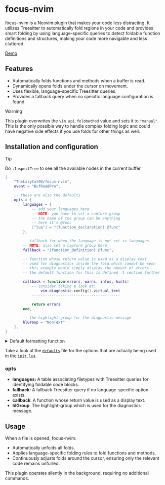 # focus-nvim

focus-nvim is a Neovim plugin that makes your code less distracting. It utilizes Treesitter to automatically fold regions in your code and provides smart folding by using language-specific queries to detect foldable function definitions and structures, making your code more navigable and less cluttered.

[Demo](https://github.com/user-attachments/assets/79bd0370-fa5a-44ed-af72-370e45a769aa)

## Features

- Automatically folds functions and methods when a buffer is read.
- Dynamically opens folds under the cursor on movement.
- Uses flexible, language-specific Treesitter queries.
- Provides a fallback query when no specific language configuration is found.

> [!WARNING]
> This plugin overwrites the `vim.api.foldmethod` value and sets it to `"manual"`. This is the only possible way to handle complex folding logic and could have negative side effects if you use folds for other things as well.

## Installation and configuration

> [!TIP]
> Do `:InspectTree` to see all the available nodes in the current buffer

```lua
{
    "TheLazyCat00/focus-nvim",
    event = "BufReadPre",

    -- these are also the defaults
    opts = {
        languages = {
            -- add your languages here
            -- NOTE: you have to set a capture group
            -- the name of the group can be anything
            -- here it's @func
            ["lua"] = "(function_declaration) @func"
        },

        -- fallback for when the language is not set in languages
        -- NOTE: also set a capture group here
        fallback = "(function_definition) @func",

        -- function whose return value is used as a display text
        -- used for diagnostics inside the fold which cannot be seen
        -- this example would simply display the amount of errors
        -- the default function for this is defined  1 section further below

        callback = function(errors, warns, infos, hints)
            -- consider taking a look at:
                vim.diagnostic.config().virtual_text
            ----------------------------------------

            return errors
        end,

        -- the highlight-group for the diagnostic message
        hlGroup = "NonText"
    },
}
```

<details>
    <summary>
        Default formatting function
    </summary>

```lua
local function defaultFormat(errors, warns, infos, hints)
    local segments = {}
    if errors > 0 then
        table.insert(segments, "Errors: " .. errors)
    end
    if warns > 0 then
        table.insert(segments, "Warns: " .. warns)
    end
    if infos > 0 then
        table.insert(segments, "Infos: " .. infos)
    end
    if hints > 0 then
        table.insert(segments, "Hints: " .. hints)
    end

    local result = ""
    for _, segment in ipairs(segments) do
        if result == "" then
            result = segment
            goto continue
        end

        result = result .. ", " .. segment
        ::continue::
    end

    if result == "" then
        return ""
    end

    local virtualText = vim.diagnostic.config().virtual_text or {}
    result = string.rep(" ", virtualText.spacing) .. virtualText.prefix .. " " .. result
    return result
end
```
</details>

Take a look at the [`defaults`](lua/focus-nvim/defaults.lua) file for the options that are actually being used in the [`init.lua`](lua/focus-nvim/init.lua).

### opts

- **languages:** A table associating filetypes with Treesitter queries for identifying foldable code blocks.
- **fallback:** A fallback Treesitter query if no language-specific option exists.
- **callback**: A function whose return value is used as a display text.
- **hlGroup**: The highlight-group which is used for the diagnostics message.

## Usage

When a file is opened, focus-nvim:
- Automatically unfolds all folds.
- Applies language-specific folding rules to fold functions and methods.
- Continuously adjusts folds around the cursor, ensuring only the relevant code remains unfurled.

This plugin operates silently in the background, requiring no additional commands.
